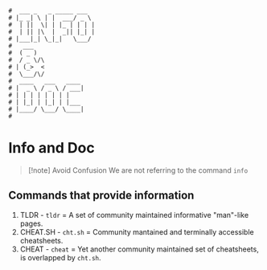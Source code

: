 ```text
#  ___ _   _ _____ ___
# |_ _| \ | |  ___/ _ \
#  | ||  \| | |_ | | | |
#  | || |\  |  _|| |_| |
# |___|_| \_|_|   \___/
#   ___
#  ( _ )
#  / _ \/\
# | (_>  <
#  \___/\/
#  ____   ___   ____
# |  _ \ / _ \ / ___|
# | | | | | | | |
# | |_| | |_| | |___
# |____/ \___/ \____|
#
```

Info and Doc
============

> [!note] Avoid Confusion
> We are not referring to the command `info`

Commands that provide information
----------------------------------

1. TLDR - `tldr` = A set of community maintained informative "man"-like pages.
2. CHEAT.SH - `cht.sh` = Community mantained and terminally accessible cheatsheets.
3. CHEAT - `cheat` = Yet another community maintained set of cheatsheets, is overlapped by `cht.sh`.


